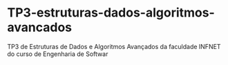 # TP3-estruturas-dados-algoritmos-avancados
TP3 de Estruturas de Dados e Algoritmos Avançados da faculdade INFNET do curso de Engenharia de Softwar
